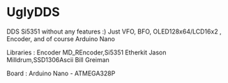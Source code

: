 # UglyDDS
DDS Si5351 without any features :) Just VFO, BFO, OLED128x64/LCD16x2 , Encoder, and of course Arduino Nano

Libraries :
Encoder MD_REncoder,Si5351 Etherkit Jason Milldrum,SSD1306Ascii Bill Greiman

Board : Arduino Nano - ATMEGA328P
